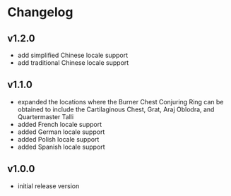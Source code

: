 # Changelog

## v1.2.0

- add simplified Chinese locale support
- add traditional Chinese locale support

## v1.1.0

- expanded the locations where the Burner Chest Conjuring Ring can be obtained to include the Cartilaginous Chest, Grat, Araj Oblodra, and Quartermaster Talli
- added French locale support
- added German locale support
- added Polish locale support
- added Spanish locale support

## v1.0.0

- initial release version
